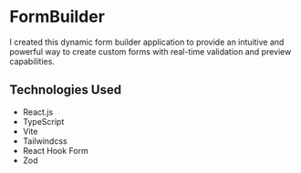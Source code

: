 # FormBuilder

I created this dynamic form builder application to provide an intuitive and powerful way to create custom forms with real-time validation and preview capabilities.

## Technologies Used

- React.js
- TypeScript
- Vite
- Tailwindcss
- React Hook Form
- Zod
